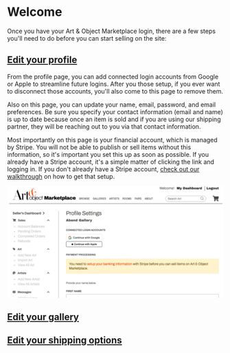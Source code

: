 # Welcome
Once you have your Art & Object Marketplace login, there are a few steps you'll need to do before you can start selling on the site:

## [Edit your profile](https://www.artandobject.shop/seller/settings)
From the profile page, you can add connected login accounts from Google or Apple to streamline future logins. After you those setup, if you ever want to disconnect those accounts, you'll also come to this page to remove them.

Also on this page, you can update your name, email, password, and email preferences. Be sure you specify your contact information (email and name) is up to date because once an item is sold and if you are using our shipping partner, they will be reaching out to you via that contact information.

Most importantly on this page is your financial account, which is managed by Stripe. You will not be able to publish or sell items without this information, so it's important you set this up as soon as possible. If you already have a Stripe account, it's a simple matter of clicking the link and logging in. If you don't already have a Stripe account, [check out our walkthrough](stripesetup.md) on how to get that setup.

![Profile Settings](../img/profile-settings.png)

## [Edit your gallery](https://www.artandobject.shop/seller/gallery)


## [Edit your shipping options](https://www.artandobject.shop/seller/shipping)
